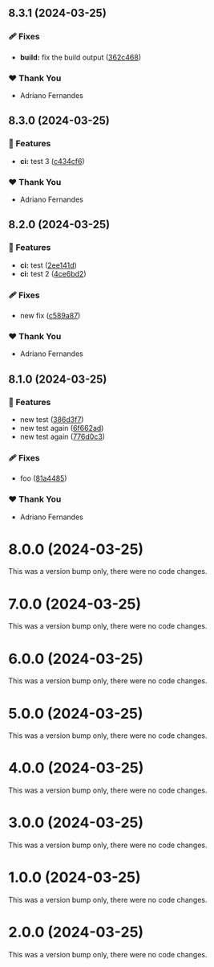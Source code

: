 ## 8.3.1 (2024-03-25)


### 🩹 Fixes

- **build:** fix the build output ([362c468](https://github.com/djadriano/nx-react-library/commit/362c468))

### ❤️  Thank You

- Adriano Fernandes

## 8.3.0 (2024-03-25)


### 🚀 Features

- **ci:** test 3 ([c434cf6](https://github.com/djadriano/nx-react-library/commit/c434cf6))

### ❤️  Thank You

- Adriano Fernandes

## 8.2.0 (2024-03-25)


### 🚀 Features

- **ci:** test ([2ee141d](https://github.com/djadriano/nx-react-library/commit/2ee141d))
- **ci:** test 2 ([4ce6bd2](https://github.com/djadriano/nx-react-library/commit/4ce6bd2))

### 🩹 Fixes

- new fix ([c589a87](https://github.com/djadriano/nx-react-library/commit/c589a87))

### ❤️  Thank You

- Adriano Fernandes

## 8.1.0 (2024-03-25)


### 🚀 Features

- new test ([386d3f7](https://github.com/djadriano/nx-react-library/commit/386d3f7))
- new test again ([6f662ad](https://github.com/djadriano/nx-react-library/commit/6f662ad))
- new test again ([776d0c3](https://github.com/djadriano/nx-react-library/commit/776d0c3))

### 🩹 Fixes

- foo ([81a4485](https://github.com/djadriano/nx-react-library/commit/81a4485))

### ❤️  Thank You

- Adriano Fernandes

# 8.0.0 (2024-03-25)

This was a version bump only, there were no code changes.

# 7.0.0 (2024-03-25)

This was a version bump only, there were no code changes.

# 6.0.0 (2024-03-25)

This was a version bump only, there were no code changes.

# 5.0.0 (2024-03-25)

This was a version bump only, there were no code changes.

# 4.0.0 (2024-03-25)

This was a version bump only, there were no code changes.

# 3.0.0 (2024-03-25)

This was a version bump only, there were no code changes.

# 1.0.0 (2024-03-25)

This was a version bump only, there were no code changes.

# 2.0.0 (2024-03-25)

This was a version bump only, there were no code changes.